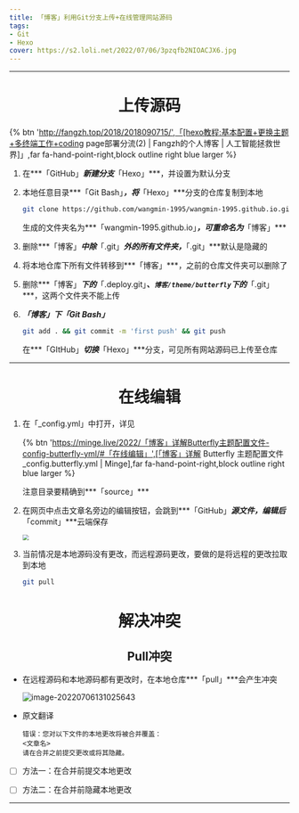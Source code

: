 ```yaml
---
title: 「博客」利用Git分支上传+在线管理网站源码
tags: 
- Git
- Hexo
cover: https://s2.loli.net/2022/07/06/3pzqfb2NIOACJX6.jpg
---
```




---

# <center>上传源码

{% btn 'http://fangzh.top/2018/2018090715/',「[hexo教程:基本配置+更换主题+多终端工作+coding page部署分流(2) | Fangzh的个人博客 | 人工智能拯救世界]」,far fa-hand-point-right,block outline right blue larger %}

1. 在***「GitHub」***新建分支***「Hexo」***，并设置为默认分支

2. 本地任意目录***「Git Bash」***，将***「Hexo」***分支的仓库复制到本地

   ~~~bash
   git clone https://github.com/wangmin-1995/wangmin-1995.github.io.git
   ~~~

   生成的文件夹名为***「wangmin-1995.github.io」***，可重命名为***「博客」***

3. 删除***「博客」***中除***「.git」***外的所有文件夹，***「.git」***默认是隐藏的

4. 将本地仓库下所有文件转移到***「博客」***，之前的仓库文件夹可以删除了

5. 删除***「博客」***下的***「.deploy.git」***、`博客/theme/butterfly`下的***「.git」***，这两个文件夹不能上传

6. ***「博客」***下***「Git Bash」***

   ~~~bash
   git add . && git commit -m 'first push' && git push
   ~~~

   在***「GItHub」***切换***「Hexo」***分支，可见所有网站源码已上传至仓库

---

# <center>在线编辑

1. 在「_config.yml」中打开，详见

   {% btn 'https://minge.live/2022/「博客」详解Butterfly主题配置文件-config-butterfly-yml/#「在线编辑」',[「博客」详解 Butterfly 主题配置文件_config.butterfly.yml | Minge],far fa-hand-point-right,block outline right blue larger %}

   注意目录要精确到***「source」***

2. 在网页中点击文章名旁边的编辑按钮，会跳到***「GitHub」***源文件，编辑后***「commit」***云端保存

   <img src="https://s2.loli.net/2022/07/06/uiewjN4Rq6H2TyM.png" style="zoom:67%;" />

3. 当前情况是本地源码没有更改，而远程源码更改，要做的是将远程的更改拉取到本地

   ~~~bash
   git pull
   ~~~

# <center>解决冲突

## <center>Pull冲突

- 在远程源码和本地源码都有更改时，在本地仓库***「pull」***会产生冲突

  <img src="https://s2.loli.net/2022/07/06/AGW9YeR3XwTQLrt.png" alt="image-20220706131025643"  />

- 原文翻译

  ~~~
  错误：您对以下文件的本地更改将被合并覆盖：
  <文章名>
  请在合并之前提交更改或将其隐藏。
  ~~~

- [ ] 方法一：在合并前提交本地更改

- [ ] 方法二：在合并前隐藏本地更改

---
